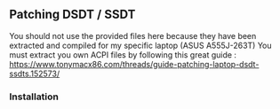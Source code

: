 ## Patching DSDT / SSDT

You should not use the provided files here because they have been extracted and compiled for my specific laptop (ASUS A555J-263T)
You must extract you own ACPI files by following this great guide :
https://www.tonymacx86.com/threads/guide-patching-laptop-dsdt-ssdts.152573/

### Installation

